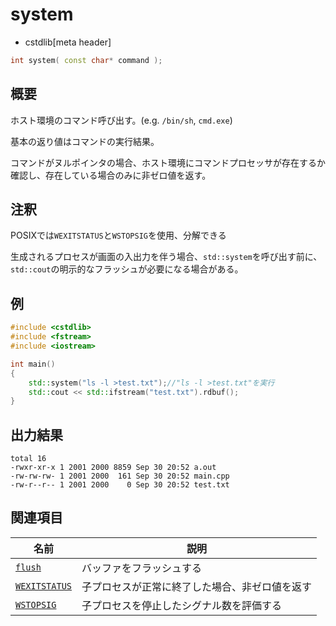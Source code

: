 # system
* cstdlib[meta header]


```cpp
int system( const char* command );
```

## 概要

ホスト環境のコマンド呼び出す。(e.g. `/bin/sh`, `cmd.exe`)

基本の返り値はコマンドの実行結果。

コマンドがヌルポインタの場合、ホスト環境にコマンドプロセッサが存在するか確認し、存在している場合のみに非ゼロ値を返す。

## 注釈

POSIXでは`WEXITSTATUS`と`WSTOPSIG`を使用、分解できる

生成されるプロセスが画面の入出力を伴う場合、`std::system`を呼び出す前に、`std::cout`の明示的なフラッシュが必要になる場合がある。

## 例

```cpp example
#include <cstdlib>
#include <fstream>
#include <iostream>

int main()
{
    std::system("ls -l >test.txt");//"ls -l >test.txt"を実行
    std::cout << std::ifstream("test.txt").rdbuf();
}
```

## 出力結果

```
total 16
-rwxr-xr-x 1 2001 2000 8859 Sep 30 20:52 a.out
-rw-rw-rw- 1 2001 2000  161 Sep 30 20:52 main.cpp
-rw-r--r-- 1 2001 2000    0 Sep 30 20:52 test.txt
```

## 関連項目

| 名前 | 説明 |
|------|------|
|[`flush`](../ostream/flush.md)|バッファをフラッシュする|
| [`WEXITSTATUS`]() | 子プロセスが正常に終了した場合、非ゼロ値を返す |
| [`WSTOPSIG`]() | 子プロセスを停止したシグナル数を評価する |
